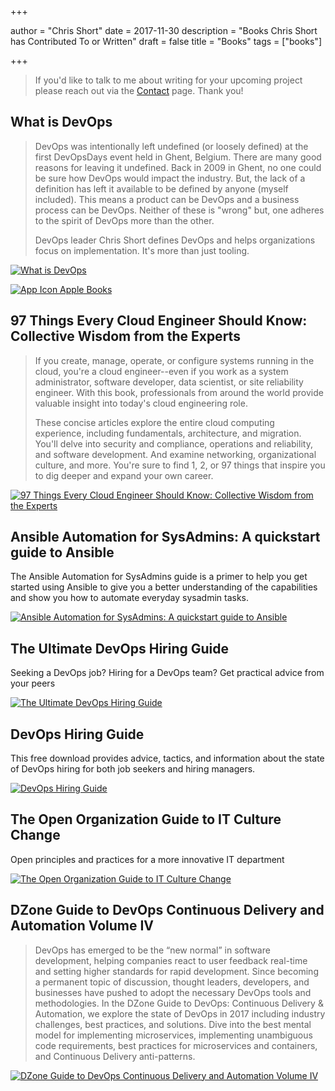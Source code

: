 +++

author = "Chris Short"
date = 2017-11-30
description = "Books Chris Short has Contributed To or Written"
draft = false
title = "Books"
tags = ["books"]

+++

> If you'd like to talk to me about writing for your upcoming project please reach out via the [Contact](/contact/) page. Thank you!

## What is DevOps

> DevOps was intentionally left undefined (or loosely defined) at the first DevOpsDays event held in Ghent, Belgium. There are many good reasons for leaving it undefined. Back in 2009 in Ghent, no one could be sure how DevOps would impact the industry. But, the lack of a definition has left it available to be defined by anyone (myself included). This means a product can be DevOps and a business process can be DevOps. Neither of these is "wrong" but, one adheres to the spirit of DevOps more than the other.
>
> DevOps leader Chris Short defines DevOps and helps organizations focus on implementation. It's more than just tooling.

[![What is DevOps](https://shortcdn.com/chrisshort/What-is-DevOps-eBook.webp#center)](https://devopsish.com/what-is-devops/?utm_source=chrisshort.net&utm_medium=books)

[![App Icon Apple Books](https://shortcdn.com/chrisshort/standard.webp#center)](https://books.apple.com/us/book/what-is-devops/id1567673806?itscg=30200&amp;itsct=books_box_appicon&amp;ct=books_what_is_dev_ops&amp;ls=1)

## 97 Things Every Cloud Engineer Should Know: Collective Wisdom from the Experts

> If you create, manage, operate, or configure systems running in the cloud, you're a cloud engineer--even if you work as a system administrator, software developer, data scientist, or site reliability engineer. With this book, professionals from around the world provide valuable insight into today's cloud engineering role.
>
> These concise articles explore the entire cloud computing experience, including fundamentals, architecture, and migration. You'll delve into security and compliance, operations and reliability, and software development. And examine networking, organizational culture, and more. You're sure to find 1, 2, or 97 things that inspire you to dig deeper and expand your own career.

[![97 Things Every Cloud Engineer Should Know: Collective Wisdom from the Experts](https://shortcdn.com/chrisshort/97-things-every-cloud-engineer-should-know.jpg#center)](https://amzn.to/3n3g8iU)



## Ansible Automation for SysAdmins: A quickstart guide to Ansible

The Ansible Automation for SysAdmins guide is a primer to help you get started using Ansible to give you a better understanding of the capabilities and show you how to automate everyday sysadmin tasks.

[![Ansible Automation for SysAdmins: A quickstart guide to Ansible](https://shortcdn.com/chrisshort/ansible_automation_for_sysadmins_v2.png#center)](https://opensource.com/downloads/ansible-quickstart?utm_source=chrisshort.net&utm_medium=books)

## The Ultimate DevOps Hiring Guide

Seeking a DevOps job? Hiring for a DevOps team? Get practical advice from your peers

[![The Ultimate DevOps Hiring Guide](https://shortcdn.com/chrisshort/the_ultimate_devops_hiring_guide.png#center)](https://enterprisersproject.com/ultimate-devops-hiring-guide?utm_source=chrisshort.net&utm_medium=books)

## DevOps Hiring Guide

This free download provides advice, tactics, and information about the state of DevOps hiring for both job seekers and hiring managers.

[![DevOps Hiring Guide](https://shortcdn.com/chrisshort/devops_hiring_guide_v1_cover.png#center)](https://opensource.com/downloads/devops-hiring-guide?utm_source=chrisshort.net&utm_medium=books)

## The Open Organization Guide to IT Culture Change

Open principles and practices for a more innovative IT department

[![The Open Organization Guide to IT Culture Change](https://shortcdn.com/chrisshort/theopenorg_guidetoITculturechange_1_0_cover_final.png#center)](https://opensource.com/open-organization/resources/culture-change?utm_source=chrisshort.net&utm_medium=books)

## DZone Guide to DevOps Continuous Delivery and Automation Volume IV

> DevOps has emerged to be the “new normal” in software development, helping companies react to user feedback real-time and setting higher standards for rapid development. Since becoming a permanent topic of discussion, thought leaders, developers, and businesses have pushed to adopt the necessary DevOps tools and methodologies. In the DZone Guide to DevOps: Continuous Delivery & Automation, we explore the state of DevOps in 2017 including industry challenges, best practices, and solutions. Dive into the best mental model for implementing microservices, implementing unambiguous code requirements, best practices for microservices and containers, and Continuous Delivery anti-patterns.

[![DZone Guide to DevOps Continuous Delivery and Automation Volume IV](https://shortcdn.com/chrisshort/dzone-guide-devops-continous-delivery-automation-vol-4.png#center)](https://dzone.com/guides/devops-continuous-delivery-and-automation?oid=devcs)
